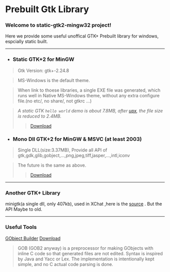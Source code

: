 # **Prebuilt Gtk Library** #

### **Welcome to static-gtk2-mingw32 project!** ###

Here we provide some useful unoffical GTK+ Prebuilt library for windows, espcially static built.


---


  * ### Static GTK+2  for MinGW ###
> Gtk Version: gtk+-2.24.8

> MS-Windows is the default theme.

> When link to thoese libraries, a single EXE file was generated, which runs well in Native MS-Windows theme, without any extra configure file.(no etc/, no share/, not gtkrc ...)

> _A static GTK `hello world` demo is about 7.8MB, after [upx](http://upx.sourceforge.net/), the file size is reduced to 2.4MB._
> > [Download](http://code.google.com/p/static-gtk2-mingw32/downloads/detail?name=static-gtk2-mingw32-0.1.zip)

  * ### Mono Dll GTK+2 for MinGW & MSVC (at least 2003) ###

> Single DLL(size:3.37MB), Provide all API of gtk,gdk,glib,gobject,...,png,jpeg,tiff,jasper,...,intl,iconv

> The future is the same as above.
> > [Download](http://code.google.com/p/static-gtk2-mingw32/downloads/detail?name=libgtk-mono-0.1.dll.zip)


---

### Another GTK+ Library ###

minigtk(a single dll, only 407kb), used in XChat ,here is the [source](http://xchat.org/files/binary/win32/mini-src) .
But the API Maybe to old.


---

### Useful Tools ###
[GObject Builder](http://www.jirka.org/gob.html)   [Download](http://code.google.com/p/static-gtk2-mingw32/downloads/detail?name=GObject_Builder.zip)

> GOB (GOB2 anyway) is a preprocessor for making GObjects with inline C code so that generated files are not edited. Syntax is inspired by Java and Yacc or Lex. The implementation is intentionally kept simple, and no C actual code parsing is done.